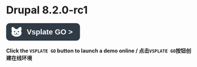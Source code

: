 # Drupal 8.2.0-rc1

<a href="https://www.vsplate.com/?docker-compose=https://github.com/vsplate/dcenvs/drupal/8.2.0-rc1"><img alt="VSPLATE GO" src="https://raw.githubusercontent.com/vsplate/images/master/vsgo_btn.png" width="200px"></a>

**Click the `VSPLATE GO` button to launch a demo online / 点击`VSPLATE GO`按钮创建在线环境**